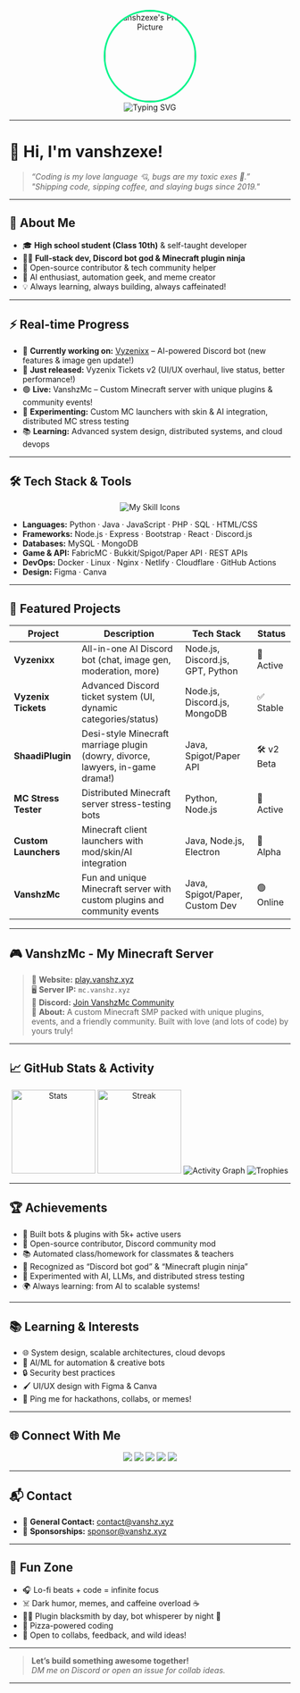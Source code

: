 <p align="center">
  <img src="https://cdn.discordapp.com/avatars/1331993822137290796/f0488dffc6cc410d404cf7b4037f379d.png?size=1024" width="160" style="border-radius:50%; border: 3px solid #00F58A;" alt="vanshzexe's Profile Picture"/>
  <br>
  <img src="https://readme-typing-svg.demolab.com?font=Fira+Code&duration=2500&pause=1000&color=00F58A&vCenter=true&center=true&width=600&lines=Hey+there!+I%27m+vanshzexe;Full-Stack+Developer+%7C+Bot+Ninja;Minecraft+Plugin+Smith+%7C+AI+Tinkerer;Student+by+Day+%7C+Coder+by+Night;Let%27s+Build+Something+Awesome+Together!" alt="Typing SVG" />
</p>

---

# 👋 Hi, I'm vanshzexe!

> *“Coding is my love language 💘, bugs are my toxic exes 👾.”*  
> *"Shipping code, sipping coffee, and slaying bugs since 2019."*

---

## 🚀 About Me

- 🎓 **High school student (Class 10th)** & self-taught developer  
- 👨‍💻 **Full-stack dev, Discord bot god & Minecraft plugin ninja**  
- 🥇 Open-source contributor & tech community helper  
- 🤖 AI enthusiast, automation geek, and meme creator  
- 💡 Always learning, always building, always caffeinated!

---

## ⚡ Real-time Progress

<!--START_SECTION:activity-->
- 🚧 **Currently working on:** [Vyzenixx](https://vyzenix.vanshz.xyz) – AI-powered Discord bot (new features & image gen update!)
- 🎉 **Just released:** Vyzenix Tickets v2 (UI/UX overhaul, live status, better performance!)
- 🟢 **Live:** VanshzMc – Custom Minecraft server with unique plugins & community events!
- 🔬 **Experimenting:** Custom MC launchers with skin & AI integration, distributed MC stress testing
- 📚 **Learning:** Advanced system design, distributed systems, and cloud devops
<!--END_SECTION:activity-->

---

## 🛠️ Tech Stack & Tools

<p align="center">
  <img src="https://skillicons.dev/icons?i=python,java,js,php,html,css,nodejs,express,mysql,mongodb,linux,docker,nginx,git,github,bootstrap,discord,figma,react,cloudflare,netlify" alt="My Skill Icons" />
</p>

- **Languages:** Python · Java · JavaScript · PHP · SQL · HTML/CSS  
- **Frameworks:** Node.js · Express · Bootstrap · React · Discord.js  
- **Databases:** MySQL · MongoDB  
- **Game & API:** FabricMC · Bukkit/Spigot/Paper API · REST APIs  
- **DevOps:** Docker · Linux · Nginx · Netlify · Cloudflare · GitHub Actions  
- **Design:** Figma · Canva

---

## 🌟 Featured Projects

| Project            | Description                                                                              | Tech Stack                      | Status      |
|--------------------|------------------------------------------------------------------------------------------|----------------------------------|-------------|
| **Vyzenixx**       | All-in-one AI Discord bot (chat, image gen, moderation, more)                            | Node.js, Discord.js, GPT, Python | 🚀 Active   |
| **Vyzenix Tickets**| Advanced Discord ticket system (UI, dynamic categories/status)                            | Node.js, Discord.js, MongoDB     | ✅ Stable   |
| **ShaadiPlugin**   | Desi-style Minecraft marriage plugin (dowry, divorce, lawyers, in-game drama!)            | Java, Spigot/Paper API           | 🛠 v2 Beta  |
| **MC Stress Tester**| Distributed Minecraft server stress-testing bots                                         | Python, Node.js                  | 🚀 Active   |
| **Custom Launchers**| Minecraft client launchers with mod/skin/AI integration                                  | Java, Node.js, Electron          | 🧪 Alpha    |
| **VanshzMc**       | Fun and unique Minecraft server with custom plugins and community events                  | Java, Spigot/Paper, Custom Dev   | 🟢 Online   |

---

## 🎮 VanshzMc - My Minecraft Server

> 🚩 **Website:** [play.vanshz.xyz](https://minecraft.vanshz.xyz)  
> 🖥️ **Server IP:** `mc.vanshz.xyz`  
> 💬 **Discord:** [Join VanshzMc Community](https://discord.com/invite/HZWQgXSr)  
> 🎉 **About:** A custom Minecraft SMP packed with unique plugins, events, and a friendly community. Built with love (and lots of code) by yours truly!

---

## 📈 GitHub Stats & Activity

<p align="center">
  <img src="https://github-readme-stats.vercel.app/api?username=vanshzexe&show_icons=true&theme=tokyonight&hide_border=true" height="150" alt="Stats"/>
  <img src="https://github-readme-streak-stats.herokuapp.com/?user=vanshzexe&theme=tokyonight&hide_border=true" height="150" alt="Streak"/>
  <img src="https://github-readme-activity-graph.vercel.app/graph?username=vanshzexe&theme=github-compact" alt="Activity Graph"/>
  <img src="https://github-profile-trophy.vercel.app/?username=vanshzexe&theme=tokyonight&margin-w=10&margin-h=15" alt="Trophies" />
</p>

---

## 🏆 Achievements

- 🚀 Built bots & plugins with 5k+ active users  
- 💜 Open-source contributor, Discord community mod  
- 📚 Automated class/homework for classmates & teachers  
- 🏅 Recognized as “Discord bot god” & “Minecraft plugin ninja”  
- 🧪 Experimented with AI, LLMs, and distributed stress testing  
- 🌍 Always learning: from AI to scalable systems!

---

## 📚 Learning & Interests

- 🌐 System design, scalable architectures, cloud devops  
- 🤖 AI/ML for automation & creative bots  
- 🔒 Security best practices  
- 🖌️ UI/UX design with Figma & Canva  
- 🏓 Ping me for hackathons, collabs, or memes!

---

## 🌐 Connect With Me

<p align="center">
  <a href="https://discord.com/users/1331993822137290796"><img src="https://img.shields.io/badge/Discord-Vanshz.exe-5865F2?style=for-the-badge&logo=discord" /></a>
  <a href="https://github.com/vanshzexe"><img src="https://img.shields.io/badge/GitHub-vanshzexe-333?style=for-the-badge&logo=github" /></a>
  <a href="https://vanshz.exe"><img src="https://img.shields.io/badge/Website-vanshz.exe-blueviolet?style=for-the-badge&logo=internet-explorer" /></a>
  <a href="https://instagram.com/vanshz.exe"><img src="https://img.shields.io/badge/Instagram-vanshz.exe-E4405F?style=for-the-badge&logo=instagram" /></a>
  <a href="https://vyzenix.vanshz.xyz"><img src="https://img.shields.io/badge/Vyzenixx-vyzenix.vanshz.xyz-6e00ff?style=for-the-badge&logo=data:image/svg+xml;base64,PHN2ZyBmaWxsPSIjMDAwMDAwIiBoZWlnaHQ9IjM2IiB2aWV3Qm94PSIwIDAgMzYgMzYiIHdpZHRoPSIzNiIgeG1sbnM9Imh0dHA6Ly93d3cudzMub3JnLzIwMDAvc3ZnIj48Y2lyY2xlIGN4PSIxOCIgcj0iMTUiLz48L3N2Zz4=" /></a>
</p>

---

## 📬 Contact

- 📧 **General Contact:** [contact@vanshz.xyz](mailto:vanshz.exe@vanshz.xyz)
- 💸 **Sponsorships:** [sponsor@vanshz.xyz](mailto:sponsor@vanshz.xyz)

---

## 👾 Fun Zone

- 🎧 Lo-fi beats + code = infinite focus  
- ☠️ Dark humor, memes, and caffeine overload ☕  
- 👨‍💻 Plugin blacksmith by day, bot whisperer by night 🌙  
- 🍕 Pizza-powered coding  
- 🤝 Open to collabs, feedback, and wild ideas!

---

> **Let’s build something awesome together!**  
> _DM me on Discord or open an issue for collab ideas._

---
